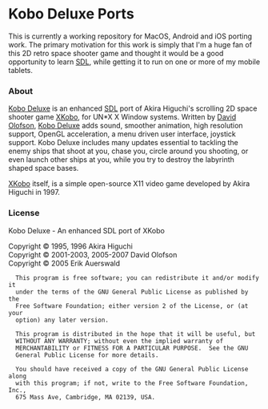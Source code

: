# Kobo Deluxe Ports


This is currently a working repository for MacOS, Android and iOS porting work. The primary motivation for this work is simply that I'm a huge fan of this 2D retro space shooter game and thought it would be a good opportunity to learn [SDL](http://www.libsdl.org), while getting it to run on one or more of my mobile tablets.


### About

[Kobo Deluxe](http://olofson.net/kobodl/) is an enhanced [SDL](http://www.libsdl.org) port of Akira Higuchi's scrolling 2D space shooter game [XKobo](https://github.com/hatemogi/xkobo), for UN*X X Window systems. Written by [David Olofson](http://olofson.net), [Kobo Deluxe](http://olofson.net/kobodl/) adds sound, smoother animation, high resolution support, OpenGL acceleration, a menu driven user interface, joystick support. Kobo Deluxe includes many updates essential to tackling the enemy ships that shoot at you, chase you, circle around you shooting, or even launch other ships at you, while you try to destroy the labyrinth shaped space bases. 

[XKobo](https://github.com/hatemogi/xkobo) itself, is a simple open-source X11 video game developed by Akira Higuchi in 1997.



### License

 Kobo Deluxe - An enhanced SDL port of XKobo <br/>
 
 Copyright © 1995, 1996 Akira Higuchi <br/>
 Copyright © 2001-2003, 2005-2007 David Olofson <br/>
 Copyright © 2005 Erik Auerswald <br/>
 
```
  This program is free software; you can redistribute it and/or modify it
  under the terms of the GNU General Public License as published by the
  Free Software Foundation; either version 2 of the License, or (at your
  option) any later version.
  
  This program is distributed in the hope that it will be useful, but
  WITHOUT ANY WARRANTY; without even the implied warranty of
  MERCHANTABILITY or FITNESS FOR A PARTICULAR PURPOSE.  See the GNU
  General Public License for more details.
  
  You should have received a copy of the GNU General Public License along
  with this program; if not, write to the Free Software Foundation, Inc.,
  675 Mass Ave, Cambridge, MA 02139, USA.
```
